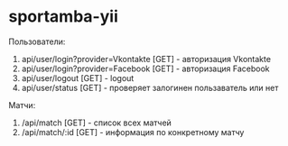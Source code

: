 sportamba-yii
=============

Пользователи:
1. api/user/login?provider=Vkontakte [GET] - авторизация Vkontakte
2. api/user/login?provider=Facebook  [GET] - авторизация Facebook
3. api/user/logout                   [GET] - logout
3. api/user/status                   [GET] - проверяет залогинен пользаватель или нет

Матчи:
1. /api/match     [GET] - список всех матчей
2. /api/match/:id [GET] - информация по конкретному матчу
